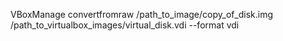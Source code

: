 VBoxManage convertfromraw /path_to_image/copy_of_disk.img /path_to_virtualbox_images/virtual_disk.vdi --format vdi
